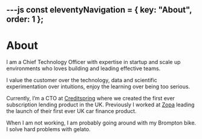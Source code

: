 ---js
const eleventyNavigation = {
	key: "About",
	order: 1
};
---
# About

I am a Chief Technology Officer with expertise in startup and scale up environments who loves building and leading effective teams.

I value the customer over the technology, data and scientific experimentation over intuitions, enjoy the learning over being too serious.

Currently, I’m a CTO at <a href="https://www.creditspring.co.uk">Creditspring</a> where we created the first ever subscription lending product in the UK. Previously I worked at <a href="https://www.zopa.com/">Zopa</a> leading the launch of their first ever UK car finance product.

When I am not working, I am probably going around with my Brompton bike. I solve hard problems with gelato.
